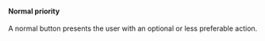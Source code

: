 #### Normal priority

A normal button presents the user with an optional or less preferable action.
